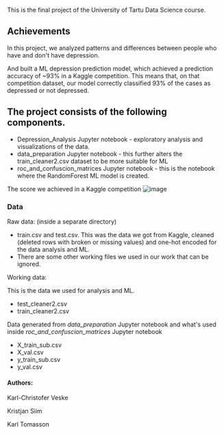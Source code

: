 This is the final project of the University of Tartu Data Science course. 

## Achievements
In this project, we analyzed patterns and differences between people who have and don't have depression. 

And built a ML depression prediction model, which achieved a prediction accuracy of ~93% in a Kaggle competition. This means that, on that competition dataset, our model correctly classified 93% of the cases as depressed or not depressed.

## The project consists of the following components. 
- Depression_Analysis Jupyter notebook -  exploratory analysis and visualizations of the data. 
- data_preparation Jupyter notebook - this further alters the train_cleaner2.csv dataset to be more suitable for ML
- roc_and_confuscion_matrices Jupyter notebook - this is the notebook where the RandomForest ML model is created. 

The score we achieved in a Kaggle competition
![image](https://github.com/user-attachments/assets/bf648532-71b6-4b38-96d0-82f3f14dc038)


### Data

Raw data: (inside a separate directory)
- train.csv and test.csv. This was the data we got from Kaggle, cleaned (deleted rows with broken or missing values) and one-hot encoded for the data analysis and ML.
- There are some other working files we used in our work that can be ignored.  

Working data:

This is the data we used for analysis and ML. 
- test_cleaner2.csv
- train_cleaner2.csv

Data generated from <I> data_preparation </I> Jupyter notebook and what's used inside <I> roc_and_confuscion_matrices </I> Jupyter notebook 
- X_train_sub.csv
- X_val.csv
- y_train_sub.csv
- y_val.csv

#### Authors:
Karl-Christofer Veske

Kristjan Siim

Karl Tomasson
